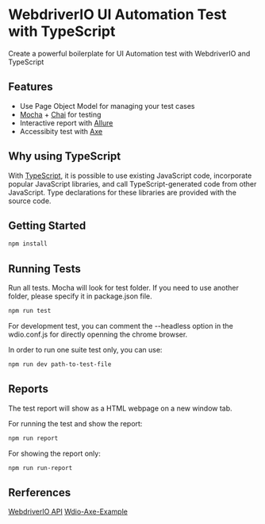 # WebdriverIO UI Automation Test with TypeScript

Create a powerful boilerplate for UI Automation test with WebdriverIO and TypeScript

## Features

- Use Page Object Model for managing your test cases
- [Mocha](https://mochajs.org/) + [Chai](https://www.chaijs.com/) for testing
- Interactive report with [Allure](https://webdriver.io/docs/allure-reporter.html)
- Accessibity test with [Axe](https://github.com/dequelabs/axe-core)

## Why using TypeScript

With [TypeScript](https://en.wikipedia.org/wiki/TypeScript), it is possible to use existing JavaScript code, incorporate popular JavaScript libraries, and call TypeScript-generated code from other JavaScript. Type declarations for these libraries are provided with the source code.

## Getting Started

```sh
npm install
```

## Running Tests

Run all tests. Mocha will look for test folder. If you need to use another folder, please specify it in package.json file.

```sh
npm run test
```

For development test, you can comment the --headless option in the wdio.conf.js for directly openning the chrome browser.

In order to run one suite test only, you can use:

```sh
npm run dev path-to-test-file
```

## Reports

The test report will show as a HTML webpage on a new window tab.

For running the test and show the report:

```sh
npm run report
```

For showing the report only:

```sh
npm run run-report
```

## Rerferences

[WebdriverIO API](http://webdriver.io/api/)
[Wdio-Axe-Example](https://github.com/klamping/wdio-axe-example)
